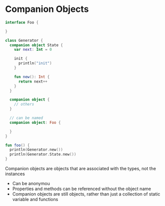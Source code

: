 # Companion Objects

```kotlin
interface Foo {

}

class Generator {
  companion object State {
    var next: Int = 0

    init {
      println("init")
    }

    fun new(): Int {
      return next++
    }
  }

  companion object {
    // others
  }

  // can be named
  companion object: Foo {

  }
}

fun foo() {
  println(Generator.new())
  println(Generator.State.new())
}
```

Companion objects are objects that are associated with the types, not the
instances

- Can be anonymou
- Properties and methods can be referenced without the object name
- Companion objects are still objects, rather than just a collection of static
  variable and functions
